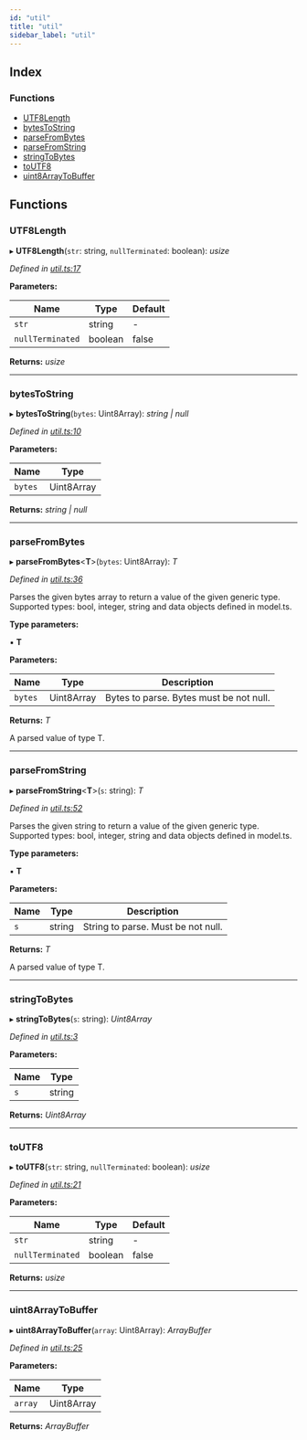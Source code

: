 ```yaml
---
id: "util"
title: "util"
sidebar_label: "util"
---
```


## Index

### Functions

* [UTF8Length](util.md#utf8length)
* [bytesToString](util.md#bytestostring)
* [parseFromBytes](util.md#parsefrombytes)
* [parseFromString](util.md#parsefromstring)
* [stringToBytes](util.md#stringtobytes)
* [toUTF8](util.md#toutf8)
* [uint8ArrayToBuffer](util.md#uint8arraytobuffer)

## Functions

###  UTF8Length

▸ **UTF8Length**(`str`: string, `nullTerminated`: boolean): *usize*

*Defined in [util.ts:17](https://github.com/nearprotocol/near-runtime-ts/blob/2617e93/assembly/util.ts#L17)*

**Parameters:**

Name | Type | Default |
------ | ------ | ------ |
`str` | string | - |
`nullTerminated` | boolean | false |

**Returns:** *usize*

___

###  bytesToString

▸ **bytesToString**(`bytes`: Uint8Array): *string | null*

*Defined in [util.ts:10](https://github.com/nearprotocol/near-runtime-ts/blob/2617e93/assembly/util.ts#L10)*

**Parameters:**

Name | Type |
------ | ------ |
`bytes` | Uint8Array |

**Returns:** *string | null*

___

###  parseFromBytes

▸ **parseFromBytes**<**T**>(`bytes`: Uint8Array): *T*

*Defined in [util.ts:36](https://github.com/nearprotocol/near-runtime-ts/blob/2617e93/assembly/util.ts#L36)*

Parses the given bytes array to return a value of the given generic type.
Supported types: bool, integer, string and data objects defined in model.ts.

**Type parameters:**

▪ **T**

**Parameters:**

Name | Type | Description |
------ | ------ | ------ |
`bytes` | Uint8Array | Bytes to parse. Bytes must be not null. |

**Returns:** *T*

A parsed value of type T.

___

###  parseFromString

▸ **parseFromString**<**T**>(`s`: string): *T*

*Defined in [util.ts:52](https://github.com/nearprotocol/near-runtime-ts/blob/2617e93/assembly/util.ts#L52)*

Parses the given string to return a value of the given generic type.
Supported types: bool, integer, string and data objects defined in model.ts.

**Type parameters:**

▪ **T**

**Parameters:**

Name | Type | Description |
------ | ------ | ------ |
`s` | string | String to parse. Must be not null. |

**Returns:** *T*

A parsed value of type T.

___

###  stringToBytes

▸ **stringToBytes**(`s`: string): *Uint8Array*

*Defined in [util.ts:3](https://github.com/nearprotocol/near-runtime-ts/blob/2617e93/assembly/util.ts#L3)*

**Parameters:**

Name | Type |
------ | ------ |
`s` | string |

**Returns:** *Uint8Array*

___

###  toUTF8

▸ **toUTF8**(`str`: string, `nullTerminated`: boolean): *usize*

*Defined in [util.ts:21](https://github.com/nearprotocol/near-runtime-ts/blob/2617e93/assembly/util.ts#L21)*

**Parameters:**

Name | Type | Default |
------ | ------ | ------ |
`str` | string | - |
`nullTerminated` | boolean | false |

**Returns:** *usize*

___

###  uint8ArrayToBuffer

▸ **uint8ArrayToBuffer**(`array`: Uint8Array): *ArrayBuffer*

*Defined in [util.ts:25](https://github.com/nearprotocol/near-runtime-ts/blob/2617e93/assembly/util.ts#L25)*

**Parameters:**

Name | Type |
------ | ------ |
`array` | Uint8Array |

**Returns:** *ArrayBuffer*
